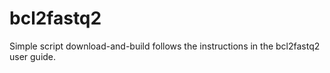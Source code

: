 bcl2fastq2
==========

Simple script download-and-build follows the instructions in the bcl2fastq2 user guide.
